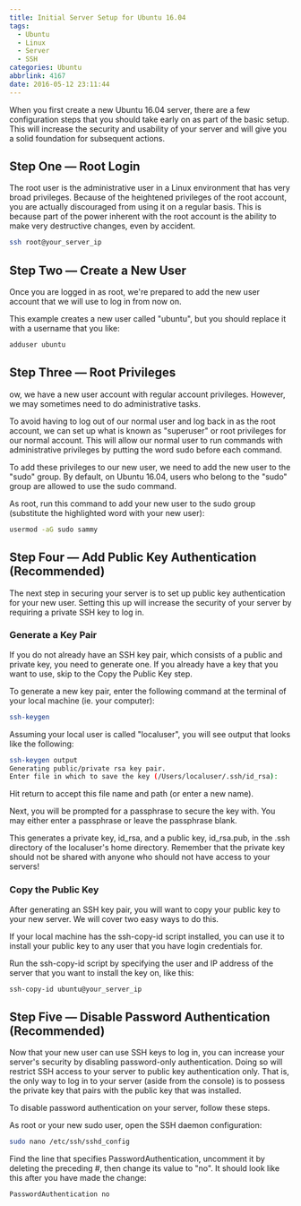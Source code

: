 ```yaml
---
title: Initial Server Setup for Ubuntu 16.04
tags:
  - Ubuntu
  - Linux
  - Server
  - SSH
categories: Ubuntu
abbrlink: 4167
date: 2016-05-12 23:11:44
---
```


When you first create a new Ubuntu 16.04 server, there are a few configuration steps that you should take early on as part of the basic setup. This will increase the security and usability of your server and will give you a solid foundation for subsequent actions.

## Step One — Root Login

The root user is the administrative user in a Linux environment that has very broad privileges. Because of the heightened privileges of the root account, you are actually discouraged from using it on a regular basis. This is because part of the power inherent with the root account is the ability to make very destructive changes, even by accident.

```bash
ssh root@your_server_ip
```

## Step Two — Create a New User

Once you are logged in as root, we're prepared to add the new user account that we will use to log in from now on.

This example creates a new user called "ubuntu", but you should replace it with a username that you like:

```bash
adduser ubuntu
```

## Step Three — Root Privileges

ow, we have a new user account with regular account privileges. However, we may sometimes need to do administrative tasks.

To avoid having to log out of our normal user and log back in as the root account, we can set up what is known as "superuser" or root privileges for our normal account. This will allow our normal user to run commands with administrative privileges by putting the word sudo before each command.

To add these privileges to our new user, we need to add the new user to the "sudo" group. By default, on Ubuntu 16.04, users who belong to the "sudo" group are allowed to use the sudo command.

As root, run this command to add your new user to the sudo group (substitute the highlighted word with your new user):

```bash
usermod -aG sudo sammy
```

## Step Four — Add Public Key Authentication (Recommended)

The next step in securing your server is to set up public key authentication for your new user. Setting this up will increase the security of your server by requiring a private SSH key to log in.

### Generate a Key Pair

If you do not already have an SSH key pair, which consists of a public and private key, you need to generate one. If you already have a key that you want to use, skip to the Copy the Public Key step.

To generate a new key pair, enter the following command at the terminal of your local machine (ie. your computer):

```bash
ssh-keygen
```

Assuming your local user is called "localuser", you will see output that looks like the following:

```bash
ssh-keygen output
Generating public/private rsa key pair.
Enter file in which to save the key (/Users/localuser/.ssh/id_rsa):
```

Hit return to accept this file name and path (or enter a new name).

Next, you will be prompted for a passphrase to secure the key with. You may either enter a passphrase or leave the passphrase blank.

This generates a private key, id_rsa, and a public key, id_rsa.pub, in the .ssh directory of the localuser's home directory. Remember that the private key should not be shared with anyone who should not have access to your servers!

### Copy the Public Key

After generating an SSH key pair, you will want to copy your public key to your new server. We will cover two easy ways to do this.

If your local machine has the ssh-copy-id script installed, you can use it to install your public key to any user that you have login credentials for.

Run the ssh-copy-id script by specifying the user and IP address of the server that you want to install the key on, like this:

```bash
ssh-copy-id ubuntu@your_server_ip
```

## Step Five — Disable Password Authentication (Recommended)

Now that your new user can use SSH keys to log in, you can increase your server's security by disabling password-only authentication. Doing so will restrict SSH access to your server to public key authentication only. That is, the only way to log in to your server (aside from the console) is to possess the private key that pairs with the public key that was installed.

To disable password authentication on your server, follow these steps.

As root or your new sudo user, open the SSH daemon configuration:

```bash
sudo nano /etc/ssh/sshd_config
```

Find the line that specifies PasswordAuthentication, uncomment it by deleting the preceding #, then change its value to "no". It should look like this after you have made the change:

```bash
PasswordAuthentication no
```
